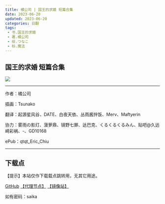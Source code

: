 ```yaml
---
title: 橘公司 | 国王的求婚 短篇合集
date: 2023-06-20
updated: 2023-06-20
categories: 日翻
tags: 
 - 书.国王的求婚
 - 著.橘公司
 - 绘.つなこ
 - 标.魔法
---
```



## 国王的求婚 短篇合集

![](https://ghproxy.com/https://raw.githubusercontent.com/qtqtEricChiu/LightSnacks/master/pages/source/23/06/20/saika/cover.png)

---

作者：橘公司

插画：Tsunako

翻译：起源星风谷、DATE、白夜天依、丛雨酱拌饭、Merv、Maftyerin

协力：雾雨の影灯、菠萝鼎、镜野七罪、达巴克、くるくるくるみん、贴吧@久远崎彩祸、\-、GD10168

ePub：qtqt_Eric_Chiu

---

## 下载点

【提示】本站仅作下载载点跳转用，无其它用途。

[GitHub](https://raw.githubusercontent.com/qtqtEricChiu/LightSnacks/master/pages/source/23/06/20/saika/%5Bver.230620%5D%5B%E6%A9%98%E5%85%AC%E5%8F%B8%5D%E5%9B%BD%E7%8E%8B%E7%9A%84%E6%B1%82%E5%A9%9A%20%E7%9F%AD%E7%AF%87%E5%90%88%E9%9B%86.epub) [【代理节点】](https://ghproxy.com/https://github.com/qtqtEricChiu/LightSnacks/raw/master/pages/source/23/06/20/saika/%5Bver.230620%5D%5B%E6%A9%98%E5%85%AC%E5%8F%B8%5D%E5%9B%BD%E7%8E%8B%E7%9A%84%E6%B1%82%E5%A9%9A%20%E7%9F%AD%E7%AF%87%E5%90%88%E9%9B%86.epub) [【镜像站】](https://hub.nuaa.cf/qtqtEricChiu/LightSnacks/blob/master/pages/source/23/06/20/saika/%5Bver.230620%5D%5B%E6%A9%98%E5%85%AC%E5%8F%B8%5D%E5%9B%BD%E7%8E%8B%E7%9A%84%E6%B1%82%E5%A9%9A%20%E7%9F%AD%E7%AF%87%E5%90%88%E9%9B%86.epub?raw=true)

如有密码：saika